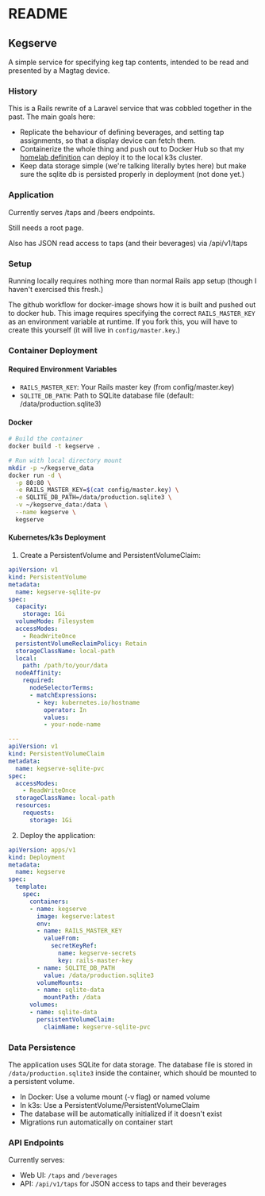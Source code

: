 # README

## Kegserve

A simple service for specifying keg tap contents, intended to be read and presented by a Magtag device.

### History

This is a Rails rewrite of a Laravel service that was cobbled together in the past. The main goals here: 

* Replicate the behaviour of defining beverages, and setting tap assignments, so that a display device can fetch them.
* Containerize the whole thing and push out to Docker Hub so that my [homelab definition](https://github.com/cdkl/homelab) can deploy it to the local k3s cluster.
* Keep data storage simple (we're talking literally bytes here) but make sure the sqlite db is persisted properly in deployment (not done yet.)

### Application

Currently serves /taps and /beers endpoints.

Still needs a root page.

Also has JSON read access to taps (and their beverages) via /api/v1/taps

### Setup

Running locally requires nothing more than normal Rails app setup (though I haven't exercised this fresh.)

The github workflow for docker-image shows how it is built and pushed out to docker hub. This image requires specifying the correct `RAILS_MASTER_KEY` as an environment variable at runtime. If you fork this, you will have to create this yourself (it will live in `config/master.key`.)

### Container Deployment

#### Required Environment Variables

- `RAILS_MASTER_KEY`: Your Rails master key (from config/master.key)
- `SQLITE_DB_PATH`: Path to SQLite database file (default: /data/production.sqlite3)

#### Docker

```bash
# Build the container
docker build -t kegserve .

# Run with local directory mount
mkdir -p ~/kegserve_data
docker run -d \
  -p 80:80 \
  -e RAILS_MASTER_KEY=$(cat config/master.key) \
  -e SQLITE_DB_PATH=/data/production.sqlite3 \
  -v ~/kegserve_data:/data \
  --name kegserve \
  kegserve
```

#### Kubernetes/k3s Deployment

1. Create a PersistentVolume and PersistentVolumeClaim:

```yaml
apiVersion: v1
kind: PersistentVolume
metadata:
  name: kegserve-sqlite-pv
spec:
  capacity:
    storage: 1Gi
  volumeMode: Filesystem
  accessModes:
    - ReadWriteOnce
  persistentVolumeReclaimPolicy: Retain
  storageClassName: local-path
  local:
    path: /path/to/your/data
  nodeAffinity:
    required:
      nodeSelectorTerms:
      - matchExpressions:
        - key: kubernetes.io/hostname
          operator: In
          values:
          - your-node-name

---
apiVersion: v1
kind: PersistentVolumeClaim
metadata:
  name: kegserve-sqlite-pvc
spec:
  accessModes:
    - ReadWriteOnce
  storageClassName: local-path
  resources:
    requests:
      storage: 1Gi
```

2. Deploy the application:

```yaml
apiVersion: apps/v1
kind: Deployment
metadata:
  name: kegserve
spec:
  template:
    spec:
      containers:
      - name: kegserve
        image: kegserve:latest
        env:
        - name: RAILS_MASTER_KEY
          valueFrom:
            secretKeyRef:
              name: kegserve-secrets
              key: rails-master-key
        - name: SQLITE_DB_PATH
          value: /data/production.sqlite3
        volumeMounts:
        - name: sqlite-data
          mountPath: /data
      volumes:
      - name: sqlite-data
        persistentVolumeClaim:
          claimName: kegserve-sqlite-pvc
```

### Data Persistence

The application uses SQLite for data storage. The database file is stored in `/data/production.sqlite3` inside the container, which should be mounted to a persistent volume.

- In Docker: Use a volume mount (-v flag) or named volume
- In k3s: Use a PersistentVolume/PersistentVolumeClaim
- The database will be automatically initialized if it doesn't exist
- Migrations run automatically on container start

### API Endpoints

Currently serves:
- Web UI: `/taps` and `/beverages`
- API: `/api/v1/taps` for JSON access to taps and their beverages
